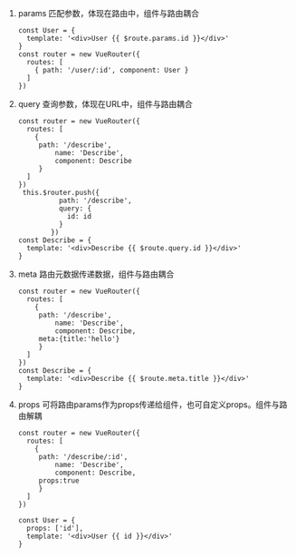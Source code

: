 1. params 匹配参数，体现在路由中，组件与路由耦合

   ```vue
   const User = {
     template: '<div>User {{ $route.params.id }}</div>'
   }
   const router = new VueRouter({
     routes: [
       { path: '/user/:id', component: User }
     ]
   })
   ```

   

2. query 查询参数，体现在URL中，组件与路由耦合

   ```vue
   const router = new VueRouter({
     routes: [
       {
       	path: '/describe',
        	name: 'Describe',
        	component: Describe
        }
     ]
   })
    this.$router.push({
             path: '/describe',
             query: {
               id: id
             }
           })
   const Describe = {
     template: '<div>Describe {{ $route.query.id }}</div>'
   }
   ```

   

3. meta 路由元数据传递数据，组件与路由耦合

   ```vue
   const router = new VueRouter({
     routes: [
       {
       	path: '/describe',
        	name: 'Describe',
        	component: Describe,
   		meta:{title:'hello'}
        }
     ]
   })
   const Describe = {
     template: '<div>Describe {{ $route.meta.title }}</div>'
   }
   ```

   

4. props 可将路由params作为props传递给组件，也可自定义props。组件与路由解耦

   ```
   const router = new VueRouter({
     routes: [
       {
       	path: '/describe/:id',
        	name: 'Describe',
        	component: Describe,
   		props:true
        }
     ]
   })
   
   const User = {
     props: ['id'],
     template: '<div>User {{ id }}</div>'
   }
   ```

   